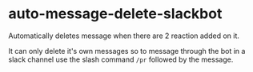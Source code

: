 # auto-message-delete-slackbot
Automatically deletes message when there are 2 reaction added on it. 

It can only delete it's own messages so to message through the bot in a slack channel use the slash command ```/pr``` followed by the message.
